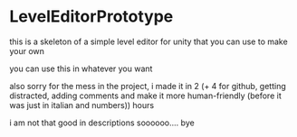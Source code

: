 # LevelEditorPrototype
this is a skeleton of a simple level editor for unity that you can use to make your own

you can use this in whatever you want

also sorry for the mess in the project, i made it in 2 (+ 4 for github, getting distracted, adding comments and make it more human-friendly (before it was just in italian and numbers)) hours

i am not that good in descriptions soooooo.... bye
